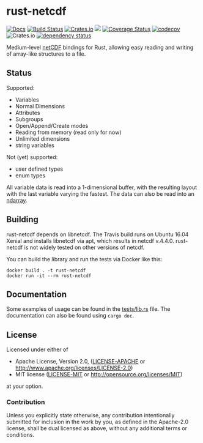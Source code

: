 # rust-netcdf

[![Docs](https://docs.rs/netcdf/badge.svg)](https://docs.rs/netcdf)
[![Build Status](https://travis-ci.org/georust/rust-netcdf.svg?branch=master)](https://travis-ci.org/georust/rust-netcdf)
[![Crates.io](https://img.shields.io/crates/d/netcdf.svg)](https://crates.io/crates/netcdf)
[![](http://meritbadge.herokuapp.com/netcdf)](https://crates.io/crates/netcdf)
[![Coverage Status](https://coveralls.io/repos/github/georust/rust-netcdf/badge.svg?branch=master)](https://coveralls.io/github/georust/rust-netcdf?branch=master)
[![codecov](https://codecov.io/gh/georust/rust-netcdf/branch/master/graph/badge.svg)](https://codecov.io/gh/georust/rust-netcdf)
![Crates.io](https://img.shields.io/crates/l/netcdf)
[![dependency status](https://deps.rs/repo/github/georust/rust-netcdf/status.svg)](https://deps.rs/repo/github/georust/rust-netcdf)

Medium-level [netCDF](http://www.unidata.ucar.edu/software/netcdf/) bindings for Rust, allowing easy reading and writing of array-like structures to a file.

## Status

Supported:

* Variables
* Normal Dimensions
* Attributes
* Subgroups
* Open/Append/Create modes
* Reading from memory (read only for now)
* Unlimited dimensions
* string variables


Not (yet) supported:

* user defined types
* enum types

All variable data is read into a 1-dimensional buffer, with the resulting layout with the last variable varying the fastest.
The data can also be read into an [ndarray](https://github.com/rust-ndarray/rust-ndarray).

## Building

rust-netcdf depends on libnetcdf. The Travis build runs on Ubuntu 16.04 Xenial and installs libnetcdf via apt, which results in netcdf v.4.4.0. rust-netcdf is not widely tested on other versions of netcdf.

You can build the library and run the tests via Docker like this:

```
docker build . -t rust-netcdf
docker run -it --rm rust-netcdf
```

## Documentation

Some examples of usage can be found in the [tests/lib.rs](tests/lib.rs) file. The documentation can also be found using `cargo doc`.

## License

Licensed under either of

 * Apache License, Version 2.0, ([LICENSE-APACHE](LICENSE-APACHE) or http://www.apache.org/licenses/LICENSE-2.0)
 * MIT license ([LICENSE-MIT](LICENSE-MIT) or http://opensource.org/licenses/MIT)

at your option.

### Contribution

Unless you explicitly state otherwise, any contribution intentionally submitted
for inclusion in the work by you, as defined in the Apache-2.0 license, shall be dual licensed as above, without any
additional terms or conditions.
